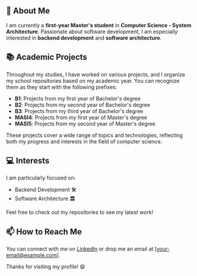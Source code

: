 ## 🌱 About Me

I am currently a **first-year Master's student** in **Computer Science - System Architecture**. Passionate about software development, I am especially interested in **backend development** and **software architecture**.

## 📚 Academic Projects

Throughout my studies, I have worked on various projects, and I organize my school repositories based on my academic year. You can recognize them as they start with the following prefixes:

* **B1**: Projects from my first year of Bachelor's degree
* **B2**: Projects from my second year of Bachelor's degree
* **B3**: Projects from my third year of Bachelor's degree
* **MASI4**: Projects from my first year of Master's degree
* **MASI5**: Projects from my second year of Master's degree

These projects cover a wide range of topics and technologies, reflecting both my progress and interests in the field of computer science.

## 💻 Interests

I am particularly focused on:

* Backend Development 🛠️
* Software Architecture 🏛️

Feel free to check out my repositories to see my latest work!

## 📫 How to Reach Me

You can connect with me on [LinkedIn](your-linkedin-profile) or drop me an email at \[[your-email@example.com](mailto:your-email@example.com)].

Thanks for visiting my profile! 😄
